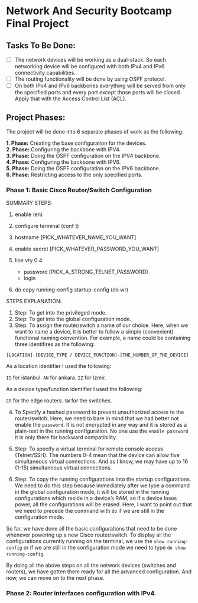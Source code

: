# Network And Security Bootcamp Final Project

## Tasks To Be Done:

- [ ] The network devices will be working as a dual-stack. So each networking device will be configured with both IPv4 and IPv6 connectivity capabilities.
- [ ] The routing functionality will be done by using OSPF protocol.
- [ ] On both IPv4 and IPv6 backbones everything will be served from only the specified ports and every port except those ports will be closed. Apply that with the Access Control List (ACL).

## Project Phases:
The project will be done into 6 separate phases of work as the following:

**1. Phase:** Creating the base configuration for the devices.<br>
**2. Phase:** Configuring the backbone with IPV4.<br>
**3. Phase:** Doing the OSPF configuration on the IPV4 backbone.<br>
**4. Phase:** Configuring the backbone with IPV6.<br>
**5. Phase:** Doing the OSPF configuration on the IPV6 backbone.<br>
**6. Phase:** Restricting access to the only specified ports.<br>

### Phase 1: Basic Cisco Router/Switch Configuration

SUMMARY STEPS:

1. enable (en)

2. configure terminal (conf t)

3. hostname [PICK_WHATEVER_NAME_YOU_WANT]

4. enable secret [PICK_WHATEVER_PASSWORD_YOU_WANT]

5. line vty 0 4
   - password [PICK_A_STRONG_TELNET_PASSWORD] 
   - login

6. do copy running-config startup-config (do wr)

STEPS EXPLANATION:

1. Step: To get into the privileged mode.
2. Step: To get into the global configuration mode.
3. Step: To assign the router/switch a name of our choice. Here, when we want to name a device, it is better to follow a simple (convenient) functional naming convention. For example, a name could be containing three identifires as the following:

`[LOCATION]-[DEVICE_TYPE / DEVICE_FUNCTION]-[THE_NUMBER_OF_THE_DEVICE]`

As a location identifier I used the following:

`IS` for istanbul.
`AN` for ankara.
`IZ` for Izmir.

As a device type/function identifier I used the following:

`ER` for the edge routers.
`SW` for the switches.

4. To Specify a hashed password to prevent unauthorized access to the router/switch. Here, we need to bare in mind that we had better not enable the `password`. It is not encrypted in any way and it is stored as a plain-text in the running configuration. No one use the `enable password` it is only there for backward compatibility.

5. Step: To specify a virtual terminal for remote console access (Telnet/SSH). The numbers 0-4 mean that the device can allow five simultaneous virtual connections. And as I know, we may have up to 16 (1-15) simultaneous virtual connections.

6. Step: To copy the running configurations into the startup configurations. We need to do this step because immediately after we type a command in the global configuration mode, it will be stored in the running configurations which reside in a device’s RAM, so if a device loses power, all the configurations will be erased. Here, I want to point out that we need to precede the command with `do` if we are still in the configuration mode. 

So far, we have done all the basic configurations that need to be done whenever powering up a new Cisco router/switch. To display all the configurations currently running on the terminal, we use the `show running-config` or if we are still in the configuration mode we need to type `do show running-config`.

By doing all the above steps on all the network devices (switches and routers), we have gotten them ready for all the advanced configuration. And now, we can move on to the next phase.

### Phase 2: Router interfaces configuration with IPv4.


